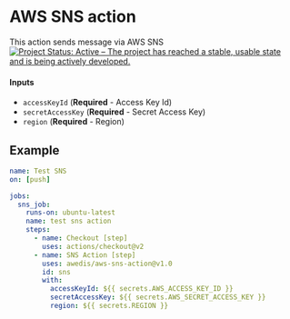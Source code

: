 # AWS SNS action
This action sends message via AWS SNS
[![Project Status: Active – The project has reached a stable, usable state and is being actively developed.](https://www.repostatus.org/badges/latest/active.svg)](https://www.repostatus.org/#active)

#### Inputs
  * `accessKeyId` (**Required** - Access Key Id)
  * `secretAccessKey` (**Required** - Secret Access Key)
  * `region` (**Required** - Region)

## Example
```yaml
name: Test SNS
on: [push]

jobs:
  sns_job:
    runs-on: ubuntu-latest
    name: test sns action
    steps:
      - name: Checkout [step]
        uses: actions/checkout@v2
      - name: SNS Action [step]
        uses: awedis/aws-sns-action@v1.0
        id: sns
        with:
          accessKeyId: ${{ secrets.AWS_ACCESS_KEY_ID }}
          secretAccessKey: ${{ secrets.AWS_SECRET_ACCESS_KEY }}
          region: ${{ secrets.REGION }}
```